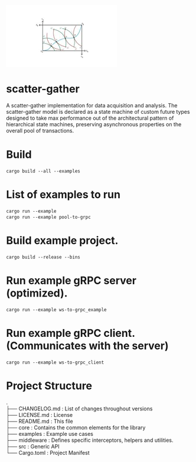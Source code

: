 ![Edgeworth](Untitled.png "Edgeworth cage.")
# scatter-gather
A scatter-gather implementation for data acquisition and analysis.
The scatter-gather model is declared as a state machine of custom future types designed to take max performance out of the architectural pattern of hierarchical state machines, preserving asynchronous properties on the overall pool of transactions.

# Build
```
cargo build --all --examples
```

# List of examples to run
```
cargo run --example
cargo run --example pool-to-grpc
```
# Build example project.
```
cargo build --release --bins
```
# Run example gRPC server (optimized).
```
cargo run --example ws-to-grpc_example
```
# Run example gRPC client. (Communicates with the server)
```
cargo run --example ws-to-grpc_client
```

# Project Structure
.\
├── CHANGELOG.md    : List of changes throughout versions\
├── LICENSE.md      : License\
├── README.md       : This file\
├── core            : Contains the common elements for the library\
├── examples        : Example use cases\
├── middleware      : Defines specific interceptors, helpers and utilities.\
├── src             : Generic API\
└── Cargo.toml      : Project Manifest
